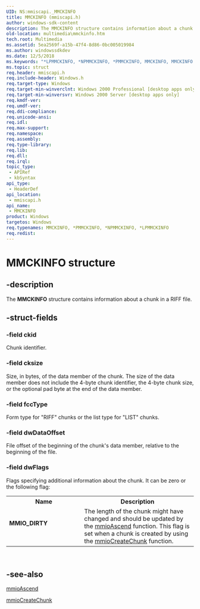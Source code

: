```yaml
---
UID: NS:mmiscapi._MMCKINFO
title: MMCKINFO (mmiscapi.h)
author: windows-sdk-content
description: The MMCKINFO structure contains information about a chunk in a RIFF file.
old-location: multimedia\mmckinfo.htm
tech.root: Multimedia
ms.assetid: 5ea2569f-a15b-47f4-8d86-0bc005019984
ms.author: windowssdkdev
ms.date: 12/5/2018
ms.keywords: "*LPMMCKINFO, *NPMMCKINFO, *PMMCKINFO, MMCKINFO, MMCKINFO structure [Windows Multimedia], MMIO_DIRTY, _MMCKINFO, _win32_MMCKINFO_str, mmiscapi/MMCKINFO, multimedia.mmckinfo"
ms.topic: struct
req.header: mmiscapi.h
req.include-header: Windows.h
req.target-type: Windows
req.target-min-winverclnt: Windows 2000 Professional [desktop apps only]
req.target-min-winversvr: Windows 2000 Server [desktop apps only]
req.kmdf-ver: 
req.umdf-ver: 
req.ddi-compliance: 
req.unicode-ansi: 
req.idl: 
req.max-support: 
req.namespace: 
req.assembly: 
req.type-library: 
req.lib: 
req.dll: 
req.irql: 
topic_type:
 - APIRef
 - kbSyntax
api_type:
 - HeaderDef
api_location:
 - mmiscapi.h
api_name:
 - MMCKINFO
product: Windows
targetos: Windows
req.typenames: MMCKINFO, *PMMCKINFO, *NPMMCKINFO, *LPMMCKINFO
req.redist: 
---
```


# MMCKINFO structure


## -description



The <b>MMCKINFO</b> structure contains information about a chunk in a RIFF file.




## -struct-fields




### -field ckid

Chunk identifier.


### -field cksize

Size, in bytes, of the data member of the chunk. The size of the data member does not include the 4-byte chunk identifier, the 4-byte chunk size, or the optional pad byte at the end of the data member.


### -field fccType

Form type for "RIFF" chunks or the list type for "LIST" chunks.


### -field dwDataOffset

File offset of the beginning of the chunk's data member, relative to the beginning of the file.


### -field dwFlags

Flags specifying additional information about the chunk. It can be zero or the following flag:

<table>
<tr>
<th>Name</th>
<th>Description</th>
</tr>
<tr>
<td width="40%"><a id="MMIO_DIRTY"></a><a id="mmio_dirty"></a><dl>
<dt><b>MMIO_DIRTY</b></dt>
</dl>
</td>
<td width="60%">
The length of the chunk might have changed and should be updated by the <a href="https://msdn.microsoft.com/33da4c65-8ce1-44cf-9d5f-f5626620b420">mmioAscend</a> function. This flag is set when a chunk is created by using the <a href="https://msdn.microsoft.com/45b03f8c-1b79-4004-b5e1-e739138375c2">mmioCreateChunk</a> function.

</td>
</tr>
</table>
 


## -see-also




<a href="https://msdn.microsoft.com/33da4c65-8ce1-44cf-9d5f-f5626620b420">mmioAscend</a>



<a href="https://msdn.microsoft.com/45b03f8c-1b79-4004-b5e1-e739138375c2">mmioCreateChunk</a>
 

 

